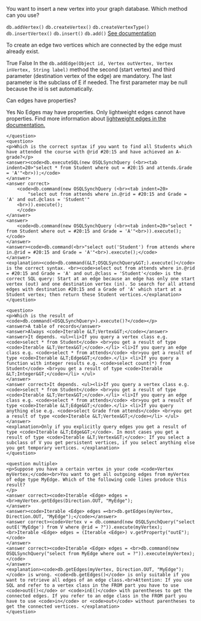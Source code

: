 <quiz name="Using an OrientDB Database with the Java API">
    <question>
    <p>You want to insert a new vertex into your graph database. Which method can you use?</p>
        <answer correct><code>db.addVertex()</code></answer>
        <answer><code>db.createVertex()</code></answer>
        <answer><code>db.createVertexType()</code></answer>
        <answer><code>db.insertVertex()</code></answer>
        <answer><code>db.insert()</code></answer>
        <answer><code>db.add()</code></answer>
        <explanation><a href="http://orientdb.com/docs/last/Graph-Database-Tinkerpop.html#create-a-vertex"> See documentation</a></explanation>
    </question>
    <question>
    <p>To create an edge two vertices which are connected by the edge must already exist.</p>
    <answer correct>True</answer>
    <answer>False</answer>
    <explanation>In the <code>db.addEdge(Object id, Vertex outVertex, Vertex inVertex, String label)</code> method the second (start vertex) and third parameter (destination vertex of the edge) are mandatory. The last parameter is the subclass of E if needed. The first parameter may be null because the id is set automatically. </explanation>
    </question>
    <question>
    <p>Can edges have properties?</p>
    <answer correct>Yes</answer>
    <answer>No</answer>
    <explanation>Edges may have properties. Only lightweight edges cannot have properties. Find more information about <a href="http://orientdb.com/docs/last/Lightweight-Edges.html"> lightweight edges in the documentation.</a>
    </explanation>
    
    </question>
    <question>
    <p>Which is the correct syntax if you want to find all Students which have attended the course with @rid #20:15 and have achieved an A-grade?</p>
    <answer><code>db.executeSQL(new OSQLSynchQuery (<br><tab indent=20>"select * from Student where out = #20:15 and attends.Grade = 'A'"<br>));</code>
    </answer>
    <answer correct>
        <code>db.command(new OSQLSynchQuery (<br><tab indent=20>
            "select out from attends where in.@rid = #20:15 and Grade = 'A' and out.@class = 'Student'"
        <br>)).execute();
        </code>
    </answer>
    <answer>
        <code>db.command(new OSQLSynchQuery (<br><tab indent=20>"select * from Student where out = #20:15 and Grade = 'A'"<br>)).execute();</code>
    </answer>
    <answer><code>db.command(<br>"select out('Student') from attends where in.@rid = #20:15 and Grade = 'A'"<br>).execute();</code>
    </answer>
    <explanation><code>db.command(&LT;OSQLSynchQuery&GT;).execute()</code> is the correct syntax. <br><code>select out from attends where in.@rid = #20:15 and Grade = 'A' and out.@class = 'Student'</code> is the correct SQL query: Start at an edge because an edge has only one start vertex (out) and one destination vertex (in). So search for all attend edges with destination #20:15 and a Grade of 'A' which start at a Student vertex; then return these Student vertices.</explanation>
    </question>
    
    <question>
    <p>Which is the result of <code>db.command(<OSQLSynchQuery>).execute()?</code></p>
    <answer>A table of records</answer>
    <answer>Always <code>Iterable &LT;Vertex&GT;</code></answer>
    <answer>It depends. <ul><li>If you query a vertex class e.g. <code>select * from Student</code> <br>you get a result of type <code>Iterable &LT;Vertex&GT;</code>.</li> <li>If you query an edge class e.g. <code>select * from attends</code> <br>you get a result of type <code>Iterable &LT;Edge&GT;</code>.</li> <li>If you query a function with integer results e.g. <code>select count(*) from Student</code> <br>you get a result of type <code>Iterable &LT;Integer&GT;</code></li> </ul>
    </answer>
    <answer correct>It depends. <ul><li>If you query a vertex class e.g. <code>select * from Student</code> <br>you get a result of type <code>Iterable &LT;Vertex&GT;</code>.</li> <li>If you query an edge class e.g. <code>select * from attends</code> <br>you get a result of type <code>Iterable &LT;Edge&GT;</code>.</li> <li>If you query anything else e.g. <code>select Grade from attends</code> <br>you get a result of type <code>Iterable &LT;Vertex&GT;</code></li> </ul>
    </answer>
    <explanation>Only if you explicitly query edges you get a result of type <code>Iterable &LT;Edge&GT;</code>. In most cases you get a result of type <code>Iterable &LT;Vertex&GT;</code>: If you select a subclass of V you get persistent vertices, if you select anything else you get temporary vertices. </explanation>
    </question>
    
    <question multiple>
    <p>Suppose you have a certain vertex in your code <code>Vertex myVertex;</code><br>You want to get all outgoing edges from myVertex of edge type MyEdge. Which of the following code lines produce this result?
    </p>
    <answer correct><code>Iterable <Edge> edges =<br>myVertex.getEdges(Direction.OUT, "MyEdge");
    </answer>
    <answer><code>Iterable <Edge> edges =<br>db.getEdges(myVertex, Direction.OUT, "MyEdge");</code></answer>
    <answer correct><code>Vertex v = db.command(new OSQLSynchQuery("select outE('MyEdge') from V where @rid = ?")).execute(myVertex);
    <br>Iterable <Edge> edges = (Iterable <Edge>) v.getProperty("outE");</code>
    </answer>
    <answer correct><code>Iterable <Edge> edges = <br>db.command(new OSQLSynchQuery("select from MyEdge where out = ?")).execute(myVertex);</code>
    </answer>
    <explanation><code>db.getEdges(myVertex, Direction.OUT, "MyEdge");</code> is wrong. <code>db.getEdges()</code> is only suitable if you want to retrieve all edges of an edge class.<br>Attention: If you use SQL and refer to a vertex class in the FROM part you have to use <code>outE()<c/ode> or <code>inE()</code> with parentheses to get the connected edges. If you refer to an edge class in the FROM part you have to use <code>in</code> or <code>out</code> without parentheses to get the connected vertices. </explanation>
    </question>
</quiz>